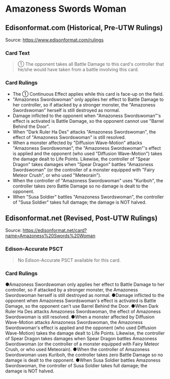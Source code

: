 # Amazoness Swords Woman

## Edisonformat.com (Historical, Pre-UTW Rulings)

Source: https://www.edisonformat.com/rulings

### Card Text

> ① The opponent takes all Battle Damage to this card's controller that he/she would have taken from a battle involving this card.

### Card Rulings

*   The ① Continuous Effect applies while this card is face-up on the field.
*   "Amazoness Swordswoman" only applies her effect to Battle Damage to her controller, so if attacked by a stronger monster, the "Amazoness Swordswoman" herself is still destroyed as normal.
*   Damage inflicted to the opponent when "Amazoness Swordswoman"'s effect is activated is Battle Damage, so the opponent cannot use "Barrel Behind the Door".
*   When "Dark Ruler Ha Des" attacks "Amazoness Swordswoman", the effect of "Amazoness Swordswoman" is still resolved.
*   When a monster affected by "Diffusion Wave-Motion" attacks "Amazoness Swordswoman", the "Amazoness Swordswoman"'s effect is applied and the opponent (who used "Diffusion Wave-Motion") takes the damage dealt to Life Points. Likewise, the controller of "Spear Dragon" takes damages when "Spear Dragon" battles "Amazoness Swordswoman" (or the controller of a monster equipped with "Fairy Meteor Crush", or who used "Meteorain").
*   When the controller of "Amazoness Swordswoman" uses "Kuriboh", the controller takes zero Battle Damage so no damage is dealt to the opponent.
*   When "Susa Soldier" battles "Amazoness Swordswoman", the controller of "Susa Soldier" takes full damage; the damage is NOT halved.

## Edisonformat.net (Revised, Post-UTW Rulings)

Source: https://edisonformat.net/card?name=Amazoness%20Swords%20Woman

### Edison-Accurate PSCT

> No Edison-Accurate PSCT available for this card.

### Card Rulings

●Amazoness Swordswoman only applies her effect to Battle Damage to her controller, so if attacked by a stronger monster, the Amazoness Swordswoman herself is still destroyed as normal.
●Damage inflicted to the opponent when Amazoness Swordswoman's effect is activated is Battle Damage, so the opponent can't use Barrel Behind the Door.
●When Dark Ruler Ha Des attacks Amazoness Swordswoman, the effect of Amazoness Swordswoman is still resolved.
●When a monster affected by Diffusion Wave-Motion attacks Amazoness Swordswoman, the Amazoness Swordswoman's effect is applied and the opponent (who used Diffusion Wave-Motion) takes the damage dealt to Life Points. Likewise, the controller of Spear Dragon takes damages when Spear Dragon battles Amazoness Swordswoman (or the controller of a monster equipped with Fairy Meteor Crush, or who used Meteorain).
●When the controller of Amazoness Swordswoman uses Kuriboh, the controller takes zero Battle Damage so no damage is dealt to the opponent.
●When Susa Soldier battles Amazoness Swordswoman, the controller of Susa Soldier takes full damage; the damage is NOT halved.
            